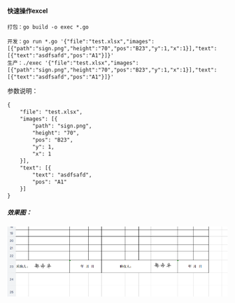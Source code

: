 #### 快速操作excel

    打包：go build -o exec *.go
    
    开发：go run *.go '{"file":"test.xlsx","images":[{"path":"sign.png","height":"70","pos":"B23","y":1,"x":1}],"text":[{"text":"asdfsafd","pos":"A1"}]}'
    生产：./exec '{"file":"test.xlsx","images":[{"path":"sign.png","height":"70","pos":"B23","y":1,"x":1}],"text":[{"text":"asdfsafd","pos":"A1"}]}'

参数说明：

    {
    	"file": "test.xlsx",
    	"images": [{
    		"path": "sign.png",
    		"height": "70",
    		"pos": "B23",
    		"y": 1,
    		"x": 1
    	}],
    	"text": [{
    		"text": "asdfsafd",
    		"pos": "A1"
    	}]
    }
    
##### 效果图：
![avatar](C976DEA8-5C5F-43E2-B544-87D4210559C9.png)